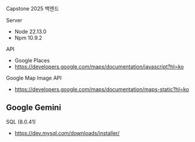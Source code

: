 Capstone 2025 백엔드

Server
- Node 22.13.0
- Npm 10.9.2

API
- Google Places
- https://developers.google.com/maps/documentation/javascript?hl=ko

Google Map Image API
- https://developers.google.com/maps/documentation/maps-static?hl=ko

Google Gemini
- 

SQL (8.0.41)
- https://dev.mysql.com/downloads/installer/
